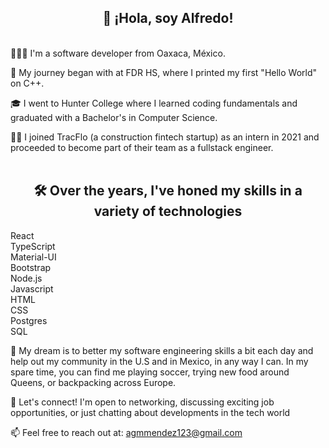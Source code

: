 <h2 align="center">👋 ¡Hola, soy Alfredo!</h2>
<br/>
👨🏽‍💻 I'm a software developer from Oaxaca, México.

🚀 My journey began with at FDR HS, where I printed my first "Hello World" on C++.

🎓 I went to Hunter College where I learned coding fundamentals and graduated with a Bachelor's in Computer Science.

👷🏽 I joined TracFlo (a construction fintech startup) as an intern in 2021 and proceeded to become part of their team as a fullstack engineer. 
<br/>
<br/>
<h2 align="center">🛠️ Over the years, I've honed my skills in a variety of technologies</h2> 

React  
TypeScript  
Material-UI  
Bootstrap  
Node.js  
Javascript  
HTML  
CSS  
Postgres  
SQL

🎯 My dream is to better my software engineering skills a bit each day and help out my community in the U.S and in Mexico, in any way I can. In my spare time, you can find me playing soccer, trying new food around Queens, or backpacking across Europe.

🌟 Let's connect! I'm open to networking, discussing exciting job opportunities, or just chatting about developments in the tech world

📫 Feel free to reach out at: agmmendez123@gmail.com

<!--
Here are some ideas to get you started:

- 🔭 I’m currently working on ...
- 🌱 I’m currently learning ...
- 👯 I’m looking to collaborate on ...
- 🤔 I’m looking for help with ...
- 💬 Ask me about ...
- 📫 How to reach me: ...
- 😄 Pronouns: ...
- ⚡ Fun fact: ...
-->
